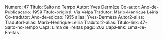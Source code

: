 Numero: 47
Titulo: Salto no Tempo
Autor: Yves Dermèze
Co-autor: 
Ano-de-Publicacaoo: 1958
Titulo-original: Via Velpa
Tradutor: Mário-Henrique Leiria
Co-tradutor: 
Ano-de-edicao: 1955
alias: Yves-Dermèze
Autor2-alias: 
Tradutor1-alias: Mario-Henrique-Leiria
Tradutor2-alias: 
Titulo-link: 47-Salto-no-Tempo
Capa: Lima de Freitas
pags: 202
Capa-link: Lima-de-Freitas